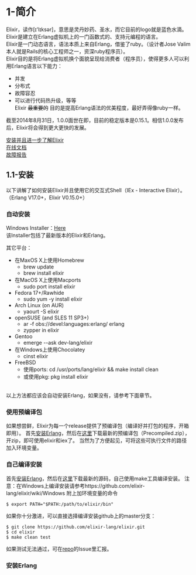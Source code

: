 1-简介
======
Elixir，读作[ɪ'lɪksər]，意思是灵丹妙药、圣水，而它目前的logo就是蓝色水滴。<br/>
Elixir是建立在Erlang虚拟机上的一门函数式的、支持元编程的语言。<br/>
Elixir是一门动态语言，语法本质上来自Erlang，借鉴了ruby。（设计者Jose Valim本人就是Rails的核心工程师之一，资深ruby程序员）。<br/>
Elixir目的是将Erlang虚拟机换个面貌呈现给消费者（程序员），使得更多人可以利用Erlang语言以下能力：<br/>
  - 并发
  - 分布式
  - 故障容忍
  - 可以进行代码热升级，等等 <br/>
Elixir ~~最重要的~~ 目的是提高Erlang语法的优美程度，最好弄得像ruby一样。<br/>

截至2014年8月31日，1.0.0面世在即，目前的稳定版本是0.15.1。相信1.0.0发布后，Elixir将会得到更大更快的发展。

[安装并且进一步了解Elixir](http://elixir-lang.org/getting_started/1.html) <br/>
[在线文档](http://elixir-lang.org/docs.html) <br/>
[故障报告](http://elixir-lang.org/crash-course.html) <br/>

## 1.1-安装
以下讲解了如何安装Elixir并且使用它的交互式Shell（IEx - Interactive Elixir）。
（Erlang V17.0+，Elixir V0.15.0+）

### 自动安装
Windows Installer：[Here](http://s3.hex.pm/elixir-websetup.exe) <br/>
该Installer包括了最新版本的Elixir和Erlang。

其它平台：<br/>
  - 在MaxOS X上使用Homebrew
    - brew update
    - brew install elixir
  - 在MacOS X上使用Macports
    - sudo port install elixir
  - Fedora 17+/Rawhide
    - sudo yum -y install elixir
  - Arch Linux (on AUR)
    - yaourt -S elixir
  - openSUSE (and SLES 11 SP3+)
    - ar -f obs://devel:languages:erlang/ erlang
    - zypper in elixir
  - Gentoo
    - emerge --ask dev-lang/elixir
  - 在Windows上使用Chocolatey
    - cinst elixir
  - FreeBSD
    - 使用ports: cd /usr/ports/lang/elixir && make install clean
    - 或使用pkg: pkg install elixir
<br/>
以上方法都应该会自动安装Erlang，如果没有，请参考下面章节。<br/>

### 使用预编译包
如果想尝鲜，Elixir为每一个release提供了预编译包（编译好并打包的程序，开箱即用）。
首先[安装Erlang](http://elixir-lang.org/getting_started/1.html#1.5-installing-erlang)，然后在[这里](https://github.com/elixir-lang/elixir/releases/)下载最新的预编译包（Precompiled.zip），开zip，即可使用elixir和iex了。
当然为了方便起见，可将这些可执行文件的路径加入环境变量。

### 自己编译安装
首先[安装Erlang](http://elixir-lang.org/getting_started/1.html#1.5-installing-erlang)，然后在[这里](https://github.com/elixir-lang/elixir/releases/)下载最新的源码，自己使用make工具编译安装。
注意：在Windows上编译安装请参考https://github.com/elixir-lang/elixir/wiki/Windows
附上加环境变量的命令
```
$ export PATH="$PATH:/path/to/elixir/bin"
```
如果你十分激进，可以直接选择编译安装github上的master分支：
```
$ git clone https://github.com/elixir-lang/elixir.git
$ cd elixir
$ make clean test
```
如果测试无法通过，可在[repo](https://github.com/elixir-lang/elixir)的Issue里汇报。

### 安装Erlang




